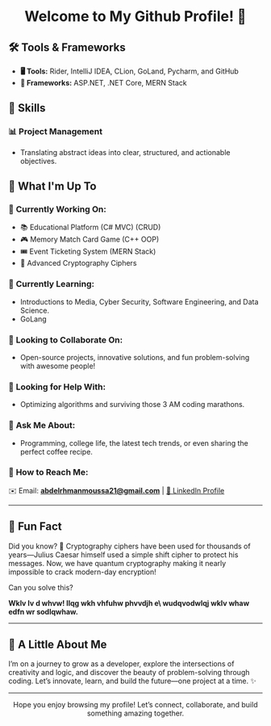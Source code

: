 <div align="center">

# Welcome to My Github Profile! 🎉 

</div>

## 🛠️ Tools & Frameworks  

- **🖥️ Tools:** Rider, IntelliJ IDEA, CLion, GoLand, Pycharm, and GitHub  
- **🔧 Frameworks:** ASP.NET, .NET Core, MERN Stack  

## 💼 Skills  

### 📊 Project Management  
- Translating abstract ideas into clear, structured, and actionable objectives.  

## 🚀 What I'm Up To  

### 🌝 **Currently Working On:**  
- 📚 Educational Platform (C# MVC) (CRUD)  
- 🎮 Memory Match Card Game (C++ OOP)  
- 🎟️ Event Ticketing System (MERN Stack)  
- 🔐 Advanced Cryptography Ciphers  

### 🌱 **Currently Learning:**  
- Introductions to Media, Cyber Security, Software Engineering, and Data Science.  
- GoLang  

### 👯 **Looking to Collaborate On:**  
- Open-source projects, innovative solutions, and fun problem-solving with awesome people!  

### 🧐 **Looking for Help With:**  
- Optimizing algorithms and surviving those 3 AM coding marathons.  

### 💬 **Ask Me About:**  
- Programming, college life, the latest tech trends, or even sharing the perfect coffee recipe.  

### 📢 **How to Reach Me:**  
✉️ Email: **abdelrhmanmoussa21@gmail.com** | [🔗 LinkedIn Profile](https://www.linkedin.com/in/abdelrhman-moussa-360a2329b/)

---

## 🎯 Fun Fact  

Did you know? 🔐 Cryptography ciphers have been used for thousands of years—Julius Caesar himself used a simple shift cipher to protect his messages. Now, we have quantum cryptography making it nearly impossible to crack modern-day encryption!  

Can you solve this? 

**Wklv lv d whvw! Ilqg wkh vhfuhw phvvdjh e\ wudqvodwlqj wklv whaw edfn wr sodlqwhaw.**  

---

## 🌟 A Little About Me  

I’m on a journey to grow as a developer, explore the intersections of creativity and logic, and discover the beauty of problem-solving through coding. Let’s innovate, learn, and build the future—one project at a time. ✨  

---

<div align="center">
  
 Hope you enjoy browsing my profile! Let’s connect, collaborate, and build something amazing together. 

</div>
